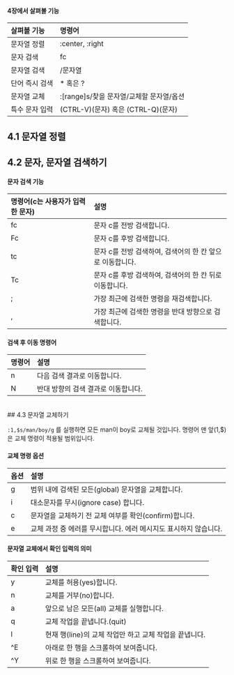 #### 4장에서 살펴볼 기능

|살펴볼 기능    |명령어|
|:--------------|:-----|
|문자열 정렬    |:center, :right|
|문자 검색      |fc|
|문자열 검색    |/문자열|
|단어 즉시 검색 |* 혹은 ?|
|문자열 교체    |:[range]s/찾을 문자열/교체할 문자열/옵션|
|특수 문자 입력 |(CTRL-V)(문자) 혹은 (CTRL-Q)(문자)|

## 4.1 문자열 정렬

## 4.2 문자, 문자열 검색하기

#### 문자 검색 기능

|명령어(c는 사용자가 입력한 문자) |설명|
|:--------------------------------|:---|
|fc |문자 c를 전방 검색합니다.|
|Fc |문자 c를 후방 검색합니다.|
|tc |문자 c를 전방 검색하여, 검색어의 한 칸 앞으로 이동합니다.|
|Tc |문자 c를 후방 검색하여, 검색어의 한 칸 뒤로 이동합니다.|
|;  |가장 최근에 검색한 명령을 재검색합니다.|
|,  |가장 최근에 검색한 명령을 반대 방향으로 검색합니다.|

#### 검색 후 이동 명령어

|명령어 |설명|
|:------|:---|
|n      |다음 검색 결과로 이동합니다.|
|N      |반대 방향의 검색 결과로 이동합니다.|


<br/>
## 4.3 문자열 교체하기

`:1,$s/man/boy/g` 를 실행하면 모든 man이 boy로 교체될 것입니다.
명령어 맨 앞(1,$)은 교체 명령이 적용될 범위입니다.

#### 교체 명령 옵션

|옵션 |설명 |
|:----|:----|
|g    |범위 내에 검색된 모든(global) 문자열을 교체합니다.|
|i    |대소문자를 무시(ignore case) 합니다.|
|c    |문자열을 교체하기 전 교체 여부를 확인(confirm)합니다.|
|e    |교체 과정 중 에러를 무시합니다. 에러 메시지도 표시하지 않습니다.|

#### 문자열 교체에서 확인 입력의 의미

|확인 입력|설명|
|:--------|:---|
|y        |교체를 허용(yes)합니다.|
|n        |교체를 거부(no)합니다.|
|a        |앞으로 남은 모든(all) 교체를 실행합니다.|
|q        |교체 작업을 끝냅니다.(quit)|
|l        |현재 행(line)의 교체 작업만 하고 교체 작업을 끝냅니다.|
|^E       |아래로 한 행을 스크롤하여 보여줍니다.|
|^Y       |위로 한 행을 스크롤하여 보여줍니다.|



